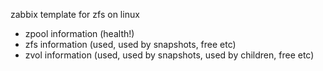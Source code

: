 zabbix template for zfs on linux

- zpool information (health!)
- zfs information (used, used by snapshots, free etc)
- zvol information (used, used by snapshots, used by children, free etc)
